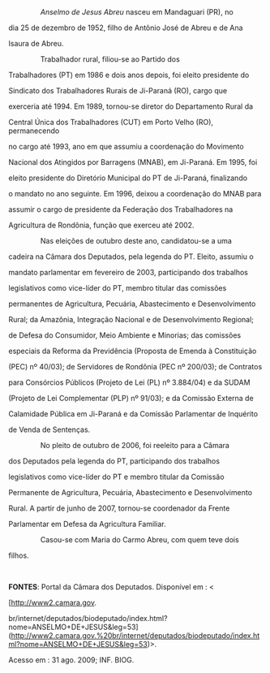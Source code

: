 

 



                *Anselmo de Jesus Abreu* nasceu em Mandaguari (PR), no

dia 25 de dezembro de 1952, filho de Antônio José de Abreu e de Ana

Isaura de Abreu.



                Trabalhador rural, filiou-se ao Partido dos

Trabalhadores (PT) em 1986 e dois anos depois, foi eleito presidente do

Sindicato dos Trabalhadores Rurais de Ji-Paraná (RO), cargo que

exerceria até 1994. Em 1989, tornou-se diretor do Departamento Rural da

Central Única dos Trabalhadores (CUT) em Porto Velho (RO), permanecendo

no cargo até 1993, ano em que assumiu a coordenação do Movimento

Nacional dos Atingidos por Barragens (MNAB), em Ji-Paraná. Em 1995, foi

eleito presidente do Diretório Municipal do PT de Ji-Paraná, finalizando

o mandato no ano seguinte. Em 1996, deixou a coordenação do MNAB para

assumir o cargo de presidente da Federação dos Trabalhadores na

Agricultura de Rondônia, função que exerceu até 2002.



                Nas eleições de outubro deste ano, candidatou-se a uma

cadeira na Câmara dos Deputados, pela legenda do PT. Eleito, assumiu o

mandato parlamentar em fevereiro de 2003, participando dos trabalhos

legislativos como vice-líder do PT, membro titular das comissões

permanentes de Agricultura, Pecuária, Abastecimento e Desenvolvimento

Rural; da Amazônia, Integração Nacional e de Desenvolvimento Regional;

de Defesa do Consumidor, Meio Ambiente e Minorias; das comissões

especiais da Reforma da Previdência (Proposta de Emenda à Constituição

(PEC) nº 40/03); de Servidores de Rondônia (PEC nº 200/03); de Contratos

para Consórcios Públicos (Projeto de Lei (PL) nº 3.884/04) e da SUDAM

(Projeto de Lei Complementar (PLP) nº 91/03); e da Comissão Externa de

Calamidade Pública em Ji-Paraná e da Comissão Parlamentar de Inquérito

de Venda de Sentenças.



                No pleito de outubro de 2006, foi reeleito para a Câmara

dos Deputados pela legenda do PT, participando dos trabalhos

legislativos como vice-líder do PT e membro titular da Comissão

Permanente de Agricultura, Pecuária, Abastecimento e Desenvolvimento

Rural. A partir de junho de 2007, tornou-se coordenador da Frente

Parlamentar em Defesa da Agricultura Familiar.



                Casou-se com Maria do Carmo Abreu, com quem teve dois

filhos.



 



**FONTES**: Portal da Câmara dos Deputados. Disponível em : \<

[http://www2.camara.gov.

br/internet/deputados/biodeputado/index.html?nome=ANSELMO+DE+JESUS&leg=53](http://www2.camara.gov.%20br/internet/deputados/biodeputado/index.html?nome=ANSELMO+DE+JESUS&leg=53)\>.

Acesso em : 31 ago. 2009; INF. BIOG.

